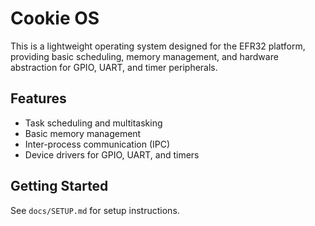 # Cookie OS
This is a lightweight operating system designed for the EFR32 platform, providing basic scheduling, memory management, and hardware abstraction for GPIO, UART, and timer peripherals.

## Features
- Task scheduling and multitasking
- Basic memory management
- Inter-process communication (IPC)
- Device drivers for GPIO, UART, and timers

## Getting Started
See `docs/SETUP.md` for setup instructions.
